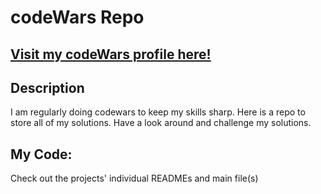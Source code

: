 # codeWars Repo
## <a href="https://www.codewars.com/users/mjcaldev" target="_blank">Visit my codeWars profile here!</a>

## Description
I am regularly doing codewars to keep my skills sharp. Here is a repo to store all of my solutions. Have a look around and challenge my solutions.

## My Code:
Check out the projects' individual READMEs and main file(s)
